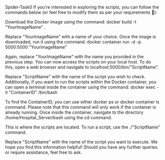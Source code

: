 Spider-Task0
If you're interested in exploring the scripts, you can follow the commands below (or feel free to modify them as per your requirements 🦖):

Download the Docker image using the command: docker build -t "YourImageName" .

Replace "YourImageName" with a name of your choice.
Once the image is downloaded, run it using the command: docker container run -d -p 5000:5000 "YourImageName"

Again, replace "YourImageName" with the name you provided in the previous step.
You can now access the scripts on your local host. To do this, open a web browser and navigate to localhost:5000/bin/"ScriptName".

Replace "ScriptName" with the name of the script you wish to check.
Additionally, if you want to run the scripts within the Docker container, you can open a terminal inside the container using the command:
docker exec -it "ContainerID" /bin/bash

To find the ContainerID, you can use either docker ps or docker container ls command.
Please note that this command will only work if the container is already running.
Once inside the container, navigate to the directory /home/Hospital_Server/bash using the cd command.

This is where the scripts are located.
To run a script, use the ./"ScriptName" command.

Replace "ScriptName" with the name of the script you want to execute.
We hope you find this information helpful! Should you have any further queries or require assistance, feel free to ask.
